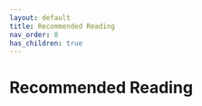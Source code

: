 ```yaml
---
layout: default
title: Recommended Reading
nav_order: 8
has_children: true
---
```


# Recommended Reading


